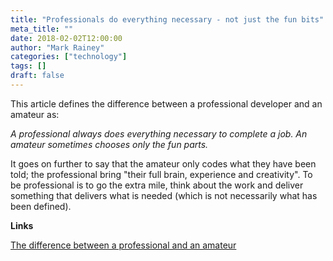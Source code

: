 ```yaml
---
title: "Professionals do everything necessary - not just the fun bits"
meta_title: ""
date: 2018-02-02T12:00:00
author: "Mark Rainey"
categories: ["technology"]
tags: []
draft: false
---
```

This article defines the difference between a professional developer and an amateur as:

_A professional always does everything necessary to complete a job. An amateur sometimes chooses only the fun parts._

It goes on further to say that the amateur only codes what they have been told; the professional bring "their full brain, experience and creativity". To be professional is to go the extra mile, think about the work and deliver something that delivers what is needed (which is not necessarily what has been defined).

__Links__

[The difference between a professional and an amateur](https://www.mountaingoatsoftware.com/blog/the-difference-between-a-professional-and-an-amateur)
